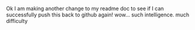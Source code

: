 Ok I am making another change to my readme doc to see if I can successfully push this back to github again! wow... such intelligence. much difficulty 

